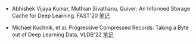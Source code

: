 * Abhishek Vijaya Kumar, Muthian Sivathanu, Quiver: An Informed Storage Cache for Deep Learning. FAST'20 [笔记](fast20-quiver.md)

* Michael Kuchnik, et al. Progressive Compressed Records: Taking a Byte out of Deep Learning Data, VLDB'22 [笔记](vldb21-progressive-compressed-records.md)
